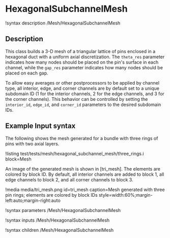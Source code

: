 # HexagonalSubchannelMesh

!syntax description /Mesh/HexagonalSubchannelMesh

## Description

This class builds a 3-D mesh of a
triangular lattice of pins enclosed in a hexagonal duct with a uniform axial
discretization. The `theta_res` parameter indicates how many nodes should be
placed on the pin's surface in each channel, while the `gap_res` parameter
indicates how many nodes should be placed on each gap.

To allow easy averages or other postprocessors to be applied by channel type,
all interior, edge, and corner channels are by default set to a unique subdomain ID
(1 for the interior channels, 2 for the edge channels, and 3 for the corner channels).
This behavior can be controlled by setting the `interior_id`, `edge_id`, and
`corner_id` parameters to the desired subdomain IDs.

## Example Input syntax

The following shows the mesh generated for a bundle with three rings of pins
with two axial layers.

!listing test/tests/mesh/hexagonal_subchannel_mesh/three_rings.i
  block=Mesh

An image of the generated mesh is shown in [tri_mesh]. The elements
are colored by block ID. By default, all
interior channels are added to block 1, all edge channels to block 2,
and all corner channels to block 3.

!media media/tri_mesh.png
  id=tri_mesh
  caption=Mesh generated with three pin rings; elements are colored by block IDs
  style=width:60%;margin-left:auto;margin-right:auto

!syntax parameters /Mesh/HexagonalSubchannelMesh

!syntax inputs /Mesh/HexagonalSubchannelMesh

!syntax children /Mesh/HexagonalSubchannelMesh
